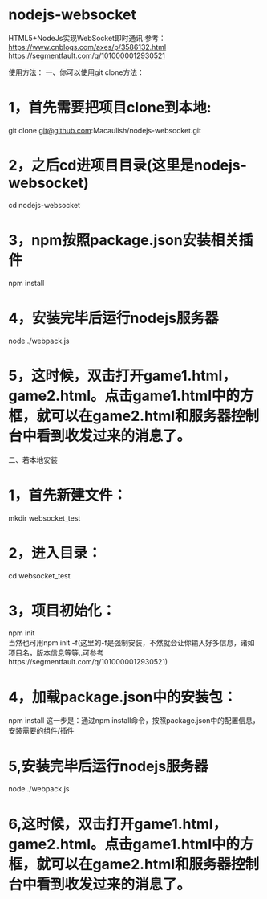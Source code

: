 # nodejs-websocket
HTML5+NodeJs实现WebSocket即时通讯
参考：https://www.cnblogs.com/axes/p/3586132.html
	  https://segmentfault.com/q/1010000012930521

使用方法：
一、你可以使用git clone方法：
# 1，首先需要把项目clone到本地:
git clone git@github.com:Macaulish/nodejs-websocket.git
# 2，之后cd进项目目录(这里是nodejs-websocket)
cd nodejs-websocket
# 3，npm按照package.json安装相关插件
npm install
# 4，安装完毕后运行nodejs服务器
node ./webpack.js
# 5，这时候，双击打开game1.html，game2.html。点击game1.html中的方框，就可以在game2.html和服务器控制台中看到收发过来的消息了。



二、若本地安装
# 1，首先新建文件：
mkdir websocket_test
# 2，进入目录：
cd websocket_test
# 3，项目初始化：
npm init    
当然也可用npm init -f(这里的-f是强制安装，不然就会让你输入好多信息，诸如项目名，版本信息等等..可参考https://segmentfault.com/q/1010000012930521)
# 4，加载package.json中的安装包：
npm install
这一步是：通过npm install命令，按照package.json中的配置信息，安装需要的组件/插件
# 5,安装完毕后运行nodejs服务器
node ./webpack.js
# 6,这时候，双击打开game1.html，game2.html。点击game1.html中的方框，就可以在game2.html和服务器控制台中看到收发过来的消息了。
